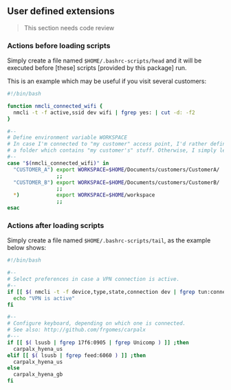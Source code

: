 ## User defined extensions

> This section needs code review

### Actions before loading scripts

Simply create a file named ``$HOME/.bashrc-scripts/head`` and it will be executed before
[these] scripts [provided by this package] run.

This is an example which may be useful if you visit several customers:

```bash
#!/bin/bash

function nmcli_connected_wifi {
  nmcli -t -f active,ssid dev wifi | fgrep yes: | cut -d: -f2
}

#--
# Define environment variable WORKSPACE
# In case I'm connected to "my customer" access point, I'd rather defined it as
# a folder which contains "my customer's" stuff. Otherwise, I simply left undefined.
#--
case "$(nmcli_connected_wifi)" in
  "CUSTOMER_A") export WORKSPACE=$HOME/Documents/customers/CustomerA/
                ;;
  "CUSTOMER_B") export WORKSPACE=$HOME/Documents/customers/CustomerB/
                ;;
  *)            export WORKSPACE=$HOME/workspace
                ;;
esac
```

### Actions after loading scripts

Simply create a file named ``$HOME/.bashrc-scripts/tail``, as the example below shows:

```bash
#!/bin/bash

#--
# Select preferences in case a VPN connection is active.
#--
if [[ $( nmcli -t -f device,type,state,connection dev | fgrep tun:connected:tun0 ) ]] ;then
  echo "VPN is active"
fi

#--
# Configure keyboard, depending on which one is connected.
# See also: http://github.com/frgomes/carpalx
#---
if [[ $( lsusb | fgrep 17f6:0905 | fgrep Unicomp ) ]] ;then
  carpalx_hyena_us
elif [[ $( lsusb | fgrep feed:6060 ) ]] ;then
  carpalx_hyena_us
else
  carpalx_hyena_gb
fi
```
